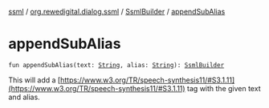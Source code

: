 [ssml](../../index.md) / [org.rewedigital.dialog.ssml](../index.md) / [SsmlBuilder](index.md) / [appendSubAlias](./append-sub-alias.md)

# appendSubAlias

`fun appendSubAlias(text: `[`String`](https://kotlinlang.org/api/latest/jvm/stdlib/kotlin/-string/index.html)`, alias: `[`String`](https://kotlinlang.org/api/latest/jvm/stdlib/kotlin/-string/index.html)`): `[`SsmlBuilder`](index.md)

This will add a  [https://www.w3.org/TR/speech-synthesis11/#S3.1.11](https://www.w3.org/TR/speech-synthesis11/#S3.1.11) tag with the given
text and alias.

